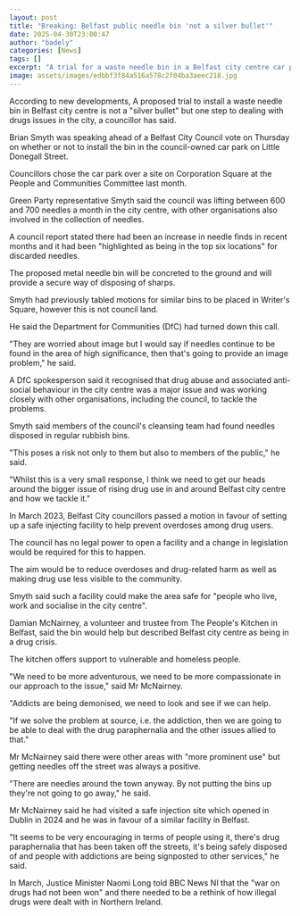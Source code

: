 ```yaml
---
layout: post
title: "Breaking: Belfast public needle bin 'not a silver bullet'"
date: 2025-04-30T23:00:47
author: "badely"
categories: [News]
tags: []
excerpt: "A trial for a waste needle bin in a Belfast city centre car park will be voted on at council on Thursday."
image: assets/images/edbbf3f84a516a578c2f04ba3aeec218.jpg
---
```


According to new developments, A proposed trial to install a waste needle bin in Belfast city centre is not a "silver bullet" but one step to dealing with drugs issues in the city, a councillor has said.

Brian Smyth was speaking ahead of a Belfast City Council vote on Thursday on whether or not to install the bin in the council-owned car park on Little Donegall Street.

Councillors chose the car park over a site on Corporation Square at the People and Communities Committee last month. 

Green Party representative Smyth said the council was lifting between 600 and 700 needles a month in the city centre, with other organisations also involved in the collection of needles. 

A council report stated there had been an increase in needle finds in recent months and it had been "highlighted as being in the top six locations" for discarded needles. 

The proposed metal needle bin will be concreted to the ground and will provide a secure way of disposing of sharps.

Smyth had previously tabled motions for similar bins to be placed in Writer's Square, however this is not council land. 

He said the Department for Communities (DfC) had turned down this call. 

"They are worried about image but I would say if needles continue to be found in the area of high significance, then that's going to provide an image problem," he said.

A DfC spokesperson said it recognised that drug abuse and associated anti-social behaviour in the city centre was a major issue and was working closely with other organisations, including the council, to tackle the problems.

Smyth said members of the council's cleansing team had found needles disposed in regular rubbish bins. 

"This poses a risk not only to them but also to members of the public," he said. 

"Whilst this is a very small response, I think we need to get our heads around the bigger issue of rising drug use in and around Belfast city centre and how we tackle it."

In March 2023, Belfast City councillors passed a motion in favour of setting up a safe injecting facility to help prevent overdoses among drug users.

The council has no legal power to open a facility and a change in legislation would be required for this to happen.

The aim would be to reduce overdoses and drug-related harm as well as making drug use less visible to the community.

Smyth said such a facility could make the area safe for "people who live, work and socialise in the city centre". 

Damian McNairney, a volunteer and trustee from The People's Kitchen in Belfast, said the bin would help but described Belfast city centre as being in a drug crisis. 

The kitchen offers support to vulnerable and homeless people. 

"We need to be more adventurous, we need to be more compassionate in our approach to the issue," said Mr McNairney. 

"Addicts are being demonised, we need to look and see if we can help.

"If we solve the problem at source, i.e. the addiction, then we are going to be able to deal with the drug paraphernalia and the other issues allied to that."

Mr McNairney said there were other areas with "more prominent use" but getting needles off the street was always a positive. 

"There are needles around the town anyway. By not putting the bins up they're not going to go away," he said.

Mr McNairney said he had visited a safe injection site which opened in Dublin in 2024 and he was in favour of a similar facility in Belfast.

"It seems to be very encouraging in terms of people using it, there's drug paraphernalia that has been taken off the streets, it's being safely disposed of and people with addictions are being signposted to other services," he said. 

In March, Justice Minister Naomi Long told BBC News NI that the "war on drugs had not been won" and there needed to be a rethink of how illegal drugs were dealt with in Northern Ireland.

